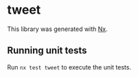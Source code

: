 # tweet

This library was generated with [Nx](https://nx.dev).

## Running unit tests

Run `nx test tweet` to execute the unit tests.

